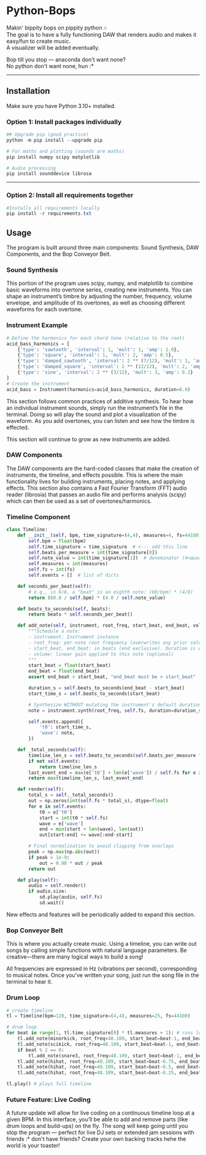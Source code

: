 # Python-Bops

Makin' bippity bops on pippity python 🎶  
The goal is to have a fully functioning DAW that renders audio and makes it easy/fun to create music.  
A visualizer will be added eventually.  

Bop till you stop — anaconda don't want none?  
No python don't want none, hun :*  

---

## Installation

Make sure you have Python 3.10+ installed.

### Option 1: Install packages individually

```powershell
## Upgrade pip (good practice)
python -m pip install --upgrade pip

# For maths and plotting (sounds are maths)
pip install numpy scipy matplotlib

# Audio processing
pip install sounddevice librosa
```
---

### Option 2: Install all requirements together
```powershell
#Installs all requirements locally
pip install -r requirements.txt
```

## Usage

The program is built around three main components: Sound Synthesis, DAW Components, and the Bop Conveyor Belt.

### Sound Synthesis

This portion of the program uses scipy, numpy, and matplotlib to combine basic waveforms into overtone series, creating new instruments. You can shape an instrument’s timbre by adjusting the number, frequency, volume envelope, and amplitude of its overtones, as well as choosing different waveforms for each overtone.

### Instrument Example
```python
# Define the harmonics for each chord tone (relative to the root)
acid_bass_harmonics = [
    {'type': 'sawtooth', 'interval': 1, 'mult': 1, 'amp': 1.0},
    {'type': 'square', 'interval': 1, 'mult': 2, 'amp': 0.5},
    {'type': 'damped_sawtooth', 'interval': 2 ** (7/12), 'mult': 1, 'amp': 0.8, 'decay': 3.0},
    {'type': 'damped_square', 'interval': 2 ** (12/12), 'mult': 2, 'amp': 0.4, 'decay': 2.5},
    {'type': 'sine', 'interval': 2 ** (3/12), 'mult': 3, 'amp': 0.2}
]
# Create the instrument
acid_bass = Instrument(harmonics=acid_bass_harmonics, duration=8.0)
```

This section follows common practices of additive synthesis. To hear how an individual instrument sounds, simply run the instrument’s file in the terminal. Doing so will play the sound and plot a visualization of the waveform. As you add overtones, you can listen and see how the timbre is effected.

This section will continue to grow as new instruments are added.

### DAW Components

The DAW components are the hard-coded classes that make the creation of instruments, the timeline, and effects possible. This is where the main functionality lives for building instruments, placing notes, and applying effects. This section also contains a Fast Fourier Transform (FFT) audio reader (librosia) that passes an audio file and performs analysis (scipy) which can then be used as a set of overtones/harmonics.

### Timeline Component
```python
class Timeline:
    def __init__(self, bpm, time_signature=(4,4), measures=4, fs=44100):
        self.bpm = float(bpm)
        self.time_signature = time_signature  # <--- add this line
        self.beats_per_measure = int(time_signature[0])
        self.note_value = int(time_signature[1])  # denominator (4=quarter, 8=eighth)
        self.measures = int(measures)
        self.fs = int(fs)
        self.events = []  # list of dicts

    def seconds_per_beat(self):
        # e.g., in 6/8, a "beat" is an eighth note: (60/bpm) * (4/8)
        return (60.0 / self.bpm) * (4.0 / self.note_value)

    def beats_to_seconds(self, beats):
        return beats * self.seconds_per_beat()

    def add_note(self, instrument, root_freq, start_beat, end_beat, volume=1.0):
        """Schedule a note:
        - instrument: Instrument instance
        - root_freq: per-note root frequency (overwrites any prior value)
        - start_beat, end_beat: in beats (end exclusive). Duration is end-start.
        - volume: linear gain applied to this note (optional)
        """
        start_beat = float(start_beat)
        end_beat = float(end_beat)
        assert end_beat > start_beat, "end_beat must be > start_beat"

        duration_s = self.beats_to_seconds(end_beat - start_beat)
        start_time_s = self.beats_to_seconds(start_beat)

        # Synthesize WITHOUT mutating the instrument's default duration
        note = instrument.synth(root_freq, self.fs, duration=duration_s) * float(volume)

        self.events.append({
            't0': start_time_s,
            'wave': note,
        })

    def _total_seconds(self):
        timeline_len_s = self.beats_to_seconds(self.beats_per_measure * self.measures)
        if not self.events:
            return timeline_len_s
        last_event_end = max(e['t0'] + len(e['wave']) / self.fs for e in self.events)
        return max(timeline_len_s, last_event_end)

    def render(self):
        total_s = self._total_seconds()
        out = np.zeros(int(self.fs * total_s), dtype=float)
        for e in self.events:
            t0 = e['t0']
            start = int(t0 * self.fs)
            wave = e['wave']
            end = min(start + len(wave), len(out))
            out[start:end] += wave[:end-start]

        # Final normalization to avoid clipping from overlaps
        peak = np.max(np.abs(out))
        if peak > 1e-9:
            out = 0.98 * out / peak
        return out

    def play(self):
        audio = self.render()
        if audio.size:
            sd.play(audio, self.fs)
            sd.wait()
```

New effects and features will be periodically added to expand this section.

### Bop Conveyor Belt

This is where you actually create music. Using a timeline, you can write out songs by calling simple functions with natural language parameters. Be creative—there are many logical ways to build a song!

All frequencies are expressed in Hz (vibrations per second), corresponding to musical notes. Once you’ve written your song, just run the song file in the terminal to hear it.

### Drum Loop
```python
# create timeline
tl = Timeline(bpm=120, time_signature=(4,4), measures=25, fs=44100)

# drum loop
for beat in range(1, tl.time_signature[0] * tl.measures + 1): # runs loop for full timeline
    tl.add_note(minorkick, root_freq=48.109, start_beat=beat-1, end_beat=beat) # kick drum 1
    tl.add_note(scikick, root_freq=48.109, start_beat=beat-1, end_beat=beat) # kick drum 2
    if beat % 2 == 0:
        tl.add_note(snare3, root_freq=48.109, start_beat=beat-1, end_beat=beat-0.5) # snare drum
    tl.add_note(hihat, root_freq=48.109, start_beat=beat-0.75, end_beat=beat-0.625) # hihat hit 1
    tl.add_note(hihat, root_freq=48.109, start_beat=beat-0.5, end_beat=beat-0.375) # hihat hit 2
    tl.add_note(hihat, root_freq=48.109, start_beat=beat-0.25, end_beat=beat-0.125) # hihat hit 3

tl.play() # plays full timeline
```

### Future Feature: Live Coding

A future update will allow for live coding on a continuous timeline loop at a given BPM. In this interface, you’ll be able to add and remove parts (like drum loops and build-ups) on the fly. The song will keep going until you stop the program — perfect for live DJ sets or extended jam sessions with friends :* don't have friends? Create your own backing tracks hehe the world is your toaster!
